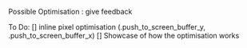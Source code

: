 Possible Optimisation : give feedback

To Do:
 [] inline pixel optimisation (.push_to_screen_buffer_y, .push_to_screen_buffer_x)
 [] Showcase of how the optimisation works